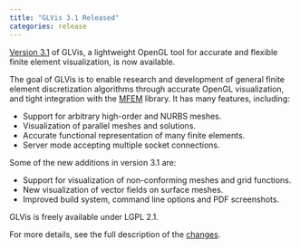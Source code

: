 ```yaml
---
title: "GLVis 3.1 Released"
categories: release
---
```


[Version 3.1](https://glvis.org/download/) of GLVis, a lightweight OpenGL tool for accurate and flexible finite element visualization, is now available.

The goal of GLVis is to enable research and development of general finite element discretization algorithms through accurate OpenGL visualization, and tight integration with the [MFEM](http://mfem.org) library. It has many features, including:

- Support for arbitrary high-order and NURBS meshes.
- Visualization of parallel meshes and solutions.
- Accurate functional representation of many finite elements.
- Server mode accepting multiple socket connections.

Some of the new additions in version 3.1 are:

- Support for visualization of non-conforming meshes and grid functions.
- New visualization of vector fields on surface meshes.
- Improved build system, command line options and PDF screenshots.

GLVis is freely available under LGPL 2.1.

For more details, see the full description of the [changes](https://raw.githubusercontent.com/glvis/glvis/master/CHANGELOG).
